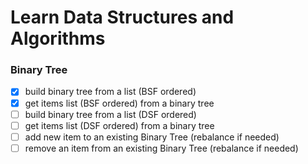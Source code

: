 # Learn Data Structures and Algorithms

### Binary Tree

- [x] build binary tree from a list (BSF ordered)
- [x] get items list (BSF ordered) from a binary tree
- [ ] build binary tree from a list (DSF ordered)
- [ ] get items list (DSF ordered) from a binary tree
- [ ] add new item to an existing Binary Tree (rebalance if needed)
- [ ] remove an item from an existing Binary Tree (rebalance if needed)
